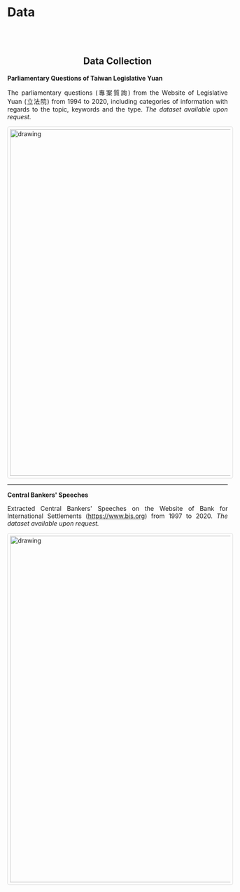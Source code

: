 # Data


<br/><br/>


<div style="text-align: center">

## Data Collection

</div>


<div style="text-align: justify">

**Parliamentary Questions of Taiwan Legislative Yuan**

The parliamentary questions  (專案質詢) from the Website of Legislative Yuan (立法院) from 1994 to 2020, 
including categories of information with regards to the topic, keywords and the type. _The dataset available upon request_. 

<p align="center">

<style>
img {
  border: 1px solid #ddd;
  border-radius: 4px;
  padding: 5px;
  width: 150px;
}
</style>

<img 
  src="https://raw.githack.com/davidycliao/davidycliao.github.io/main/images/dataimage.png"
  alt="drawing" 
  style="width:790px;"/>
</div>

</p>

---

</div>

<div style="text-align: justify">

**Central Bankers' Speeches**

Extracted Central Bankers' Speeches on the Website of Bank for International Settlements (https://www.bis.org) from 1997 to 2020. 
_The dataset available upon request._

<style>
img {
  border: 1px solid #ddd;
  border-radius: 4px;
  padding: 5px;
  width: 150px;
}
</style>

<img 
  src="https://raw.githack.com/davidycliao/davidycliao.github.io/main/images/dataimage2.png"
  alt="drawing" 
  style="width:790px;"
  />

</div>


<br/><br/>

